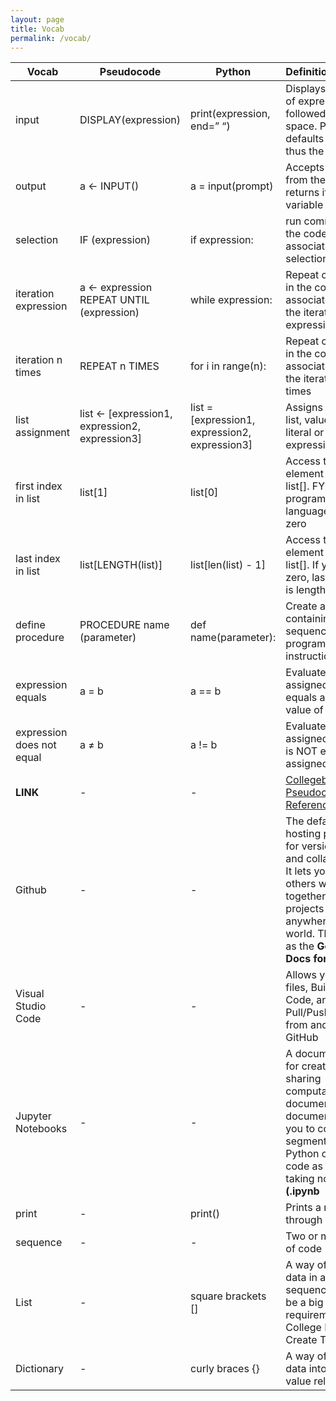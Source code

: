 ```yaml
---
layout: page
title: Vocab
permalink: /vocab/
---
```


| Vocab       | Pseudocode  | Python      | Definition/Purpose |
| ----------- | ----------- | ----------- | ----------         |
| input       | DISPLAY(expression)       | print(expression, end=” “)            | Displays the value of expression, followed by a space. Python defaults to newline, thus the end=” “                   |
| output      | a ← INPUT()	| a = input(prompt)	| Accepts a value from the user and returns it to the variable a |
| selection | IF (expression) | if expression: | run commands in the code block associated with the selection         |
| iteration expression   | a ← expression REPEAT UNTIL (expression) | while expression: | Repeat commands in the code block associated withe the iteration while expression is true       |
| iteration n times      | REPEAT n TIMES | for i in range(n): | Repeat commands in the code block associated withe the iteration n times |
| list assignment      | list ← [expression1, expression2, expression3]	| list = [expression1, expression2, expression3]	| Assigns 3 values to list, value can be literal or expressions |
| first index in list      | list[1] |	list[0] |	Access the 1st element in the list[]. FYI, most programming languages start at zero |
| last index in list      | list[LENGTH(list)] | list[len(list) - 1] | Access the last element in the list[]. If you start at zero, last element is length - 1. |
| define procedure     | PROCEDURE name (parameter) | def name(parameter): | Create a procedure containing a sequence of programming instructions |
| expression equals     | a = b | a == b | Evaluate if assigned value of a equals assigned value of b |
| expression does not equal     | a ≠ b | a != b | Evaluate if assigned value of a is NOT equal to assigned value of b |
| **LINK**    | -        | -         | [Collegeboard Pseudocode Reference](https://apcentral.collegeboard.org/media/pdf/ap-computer-science-principles-exam-reference-sheet.pdf)                   |
| Github     | -        | -           | The defacto hosting platform for version control and collaboration. It lets you and others work together on projects from anywhere in the world. Think of it as the **Google Docs for Coders.**                   |
| Visual Studio Code      | -        | -            | Allows you to Edit files, Build your Code, and Pull/Push Code from and to the GitHub                   |
| Jupyter Notebooks     | - | - | A document format for creating and sharing computational documents. These documents allow you to compute segments of Python or Java code as you are taking notes. **(.ipynb**|
| print     | - | print() | Prints a message through Python |
| sequence    | - | - | Two or more lines of code |
| List | - | square brackets [] | A way of grouping data in an ordered sequence, and will be a big part of the requirement for the College Board Create Task project |
| Dictionary | - | curly braces {} | A way of grouping data into in key-value relationships |
